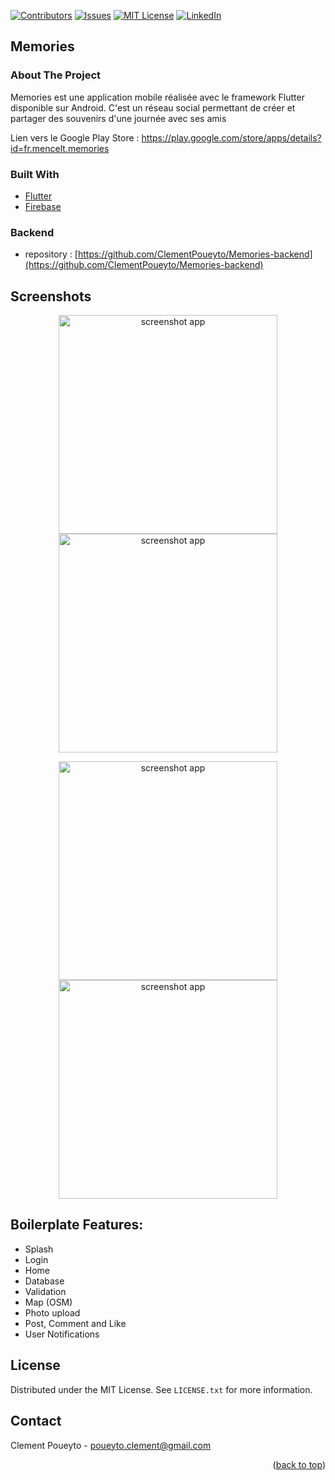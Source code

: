 [![Contributors][contributors-shield]][contributors-url]
[![Issues][issues-shield]][issues-url]
[![MIT License][license-shield]][license-url]
[![LinkedIn][linkedin-shield]][linkedin-url]


## Memories

<!-- ABOUT THE PROJECT -->
### About The Project

Memories est une application mobile réalisée avec le framework Flutter disponible sur Android. C'est un réseau social permettant de créer et partager des souvenirs d'une journée avec ses amis

Lien vers le Google Play Store : https://play.google.com/store/apps/details?id=fr.mencelt.memories

### Built With

* [Flutter](https://flutter.dev/)
* [Firebase](https://firebase.google.com/)

### Backend 
* repository : [https://github.com/ClementPoueyto/Memories-backend](https://github.com/ClementPoueyto/Memories-backend)

## Screenshots

<p align="center">
  <img src="https://github.com/ClementPoueyto/Memories-FlutterApp/blob/master/images/Screenshot_2020-06-05-14-23-30-120_com.mencelt.memories.jpg" width="350" title="screenshot app">
  <img src="https://github.com/ClementPoueyto/Memories-FlutterApp/blob/master/images/Screenshot_2020-06-05-14-31-35-007_com.mencelt.memories.jpg" width="350" title="screenshot app">
</p>

<p align="center">
  <img src="https://github.com/ClementPoueyto/Memories-FlutterApp/blob/master/images/Screenshot_2020-06-05-14-33-27-235_com.mencelt.memories.jpg" width="350" title="screenshot app">
  <img src="https://github.com/ClementPoueyto/Memories-FlutterApp/blob/master/images/Screenshot_2020-06-05-14-41-09-680_com.mencelt.memories.jpg" width="350" title="screenshot app">
</p>

## Boilerplate Features:

* Splash
* Login
* Home
* Database
* Validation
* Map (OSM)
* Photo upload
* Post, Comment and Like
* User Notifications

<!-- LICENSE -->
## License

Distributed under the MIT License. See `LICENSE.txt` for more information.

<!-- CONTACT -->
## Contact

Clement Poueyto - poueyto.clement@gmail.com

<p align="right">(<a href="#top">back to top</a>)</p>

<!-- MARKDOWN LINKS & IMAGES -->
<!-- https://www.markdownguide.org/basic-syntax/#reference-style-links -->
[contributors-shield]: https://img.shields.io/github/contributors/ClementPoueyto/Memories-FlutterApp?style=for-the-badge
[contributors-url]: https://github.com/ClementPoueyto/Memories-FlutterApp/graphs/contributors
[issues-shield]: https://img.shields.io/github/issues/ClementPoueyto/Memories-FlutterApp?style=for-the-badge
[issues-url]: https://github.com/ClementPoueyto/Memories-FlutterApp/issues
[license-shield]: https://img.shields.io/github/license/ClementPoueyto/Memories-FlutterApp?style=for-the-badge
[license-url]: https://github.com/ClementPoueyto/Memories-FlutterApp/blob/master/LICENSE.txt
[linkedin-shield]: https://img.shields.io/badge/-LinkedIn-black.svg?style=for-the-badge&logo=linkedin&colorB=555
[linkedin-url]: https://www.linkedin.com/in/cl%C3%A9ment-poueyto-743429180
[product-screenshot]: images/screenshot.png

